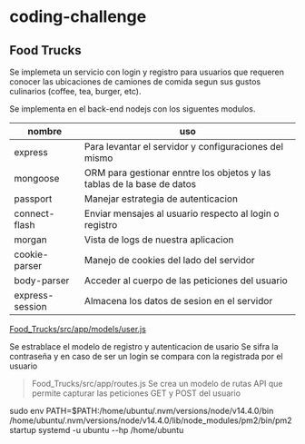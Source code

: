 # coding-challenge
## Food Trucks

Se implemeta un servicio con login y registro para usuarios que requeren conocer las ubicaciones de camiones de comida segun sus gustos culinarios (coffee, tea, burger, etc).

Se implementa en el back-end nodejs con los siguentes modulos.

|nombre|uso|
|---|---|
|express|Para levantar el servidor y configuraciones del mismo|
|mongoose|ORM para gestionar enntre los objetos y las tablas de la base de datos|
|passport|Manejar estrategia de autenticacion|
|connect-flash|Enviar mensajes al usuario respecto al login o registro|
|morgan|Vista de logs de nuestra aplicacion|
|cookie-parser|Manejo de cookies del lado del servidor|
|body-parser|Acceder al cuerpo de las peticiones del usuario|
|express-session|Almacena los datos de sesion en el servidor|

[Food_Trucks/src/app/models/user.js](https://github.com/OscarDRT/coding-challenge/blob/master/Food_Trucks/src/app/models/user.js)

Se estrablace el modelo de registro y autenticacion de usario
Se sifra la contraseña y en caso de ser un login se compara con la registrada por el usuario

> Food_Trucks/src/app/routes.js
Se crea un modelo de rutas API que permite capturar las peticiones GET y POST del usuario





sudo env PATH=$PATH:/home/ubuntu/.nvm/versions/node/v14.4.0/bin /home/ubuntu/.nvm/versions/node/v14.4.0/lib/node_modules/pm2/bin/pm2 startup systemd -u ubuntu --hp /home/ubuntu
